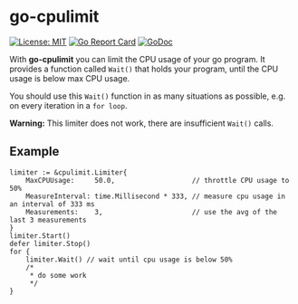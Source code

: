 # go-cpulimit

[![License: MIT](https://img.shields.io/badge/License-MIT-yellow.svg)](https://opensource.org/licenses/MIT)
[![Go Report Card](https://goreportcard.com/badge/github.com/Codehardt/go-cpulimit)](https://goreportcard.com/report/github.com/Codehardt/go-cpulimit)
[![GoDoc](https://godoc.org/github.com/Codehardt/go-cpulimit?status.svg)](https://godoc.org/github.com/Codehardt/go-cpulimit)

With **go-cpulimit** you can limit the CPU usage of your go program. It provides a function called `Wait()` that holds your program, until the CPU usage is below max CPU usage.

You should use this `Wait()` function in as many situations as possible, e.g. on every iteration in a `for loop`.

**Warning:** This limiter does not work, there are insufficient `Wait()` calls.

## Example

```golang
limiter := &cpulimit.Limiter{
    MaxCPUUsage:     50.0,                   // throttle CPU usage to 50%
    MeasureInterval: time.Millisecond * 333, // measure cpu usage in an interval of 333 ms
    Measurements:    3,                      // use the avg of the last 3 measurements
}
limiter.Start()
defer limiter.Stop()
for {
    limiter.Wait() // wait until cpu usage is below 50%
    /*
     * do some work
     */
}
```